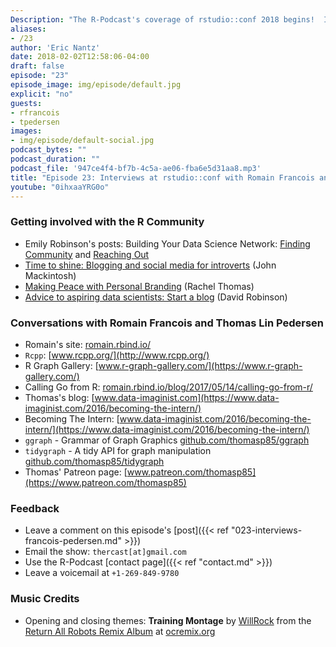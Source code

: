 ```yaml
---
Description: "The R-Podcast's coverage of rstudio::conf 2018 begins!  I have the pleasure of speaking with Romain Francois and Thomas Lin Pedersen.  You'll hear Romain's thoughts on the growth of Rcpp and the project that helped him become closer to the R community.  We also learn about Thomas' journey to enhancing ggplot2 and the new packages he's developed covering network analyses and dynamic APIs from R.  I hope you enjoy episode 23 of the R-Podcast!"
aliases:
- /23
author: 'Eric Nantz'
date: 2018-02-02T12:58:06-04:00
draft: false
episode: "23"
episode_image: img/episode/default.jpg
explicit: "no"
guests:
- rfrancois
- tpedersen
images:
- img/episode/default-social.jpg
podcast_bytes: ""
podcast_duration: ""
podcast_file: '947ce4f4-bf7b-4c5a-ae06-fba6e5d31aa8.mp3'
title: "Episode 23: Interviews at rstudio::conf with Romain Francois and Thomas Lin Pedersen"
youtube: "0ihxaaYRG0o"
---
```


### Getting involved with the R Community

* Emily Robinson's posts: Building Your Data Science Network: [Finding Community](https://robinsones.github.io/Building-Your-Data-Science-Network-Finding-Community/) and [Reaching Out](https://robinsones.github.io/Building-Your-Data-Science-Network-Reaching-Out/)
* [Time to shine: Blogging and social media for introverts](https://www.johnmackintosh.com/2017-12-30-time-to-shine/) (John Mackintosh)
* [Making Peace with Personal Branding](http://www.fast.ai/2017/12/18/personal-brand/) (Rachel Thomas)
* [Advice to aspiring data scientists: Start a blog](http://varianceexplained.org/r/start-blog/) (David Robinson)

### Conversations with Romain Francois and Thomas Lin Pedersen

* Romain's site: [romain.rbind.io/](https://romain.rbind.io/)
* `Rcpp`: [www.rcpp.org/](http://www.rcpp.org/)
* R Graph Gallery: [www.r-graph-gallery.com/](https://www.r-graph-gallery.com/)
* Calling Go from R: [romain.rbind.io/blog/2017/05/14/calling-go-from-r/](https://romain.rbind.io/blog/2017/05/14/calling-go-from-r/)
* Thomas's blog: [www.data-imaginist.com](https://www.data-imaginist.com/2016/becoming-the-intern/)
* Becoming The Intern: [www.data-imaginist.com/2016/becoming-the-intern/](https://www.data-imaginist.com/2016/becoming-the-intern/)
* `ggraph` - Grammar of Graph Graphics [github.com/thomasp85/ggraph](https://github.com/thomasp85/ggraph)
* `tidygraph` - A tidy API for graph manipulation [github.com/thomasp85/tidygraph](https://github.com/thomasp85/tidygraph)
* Thomas' Patreon page: [www.patreon.com/thomasp85](https://www.patreon.com/thomasp85)

### Feedback

- Leave a comment on this episode's [post]({{< ref "023-interviews-francois-pedersen.md" >}})
- Email the show: `thercast[at]gmail.com`
- Use the R-Podcast [contact page]({{< ref "contact.md" >}})
- Leave a voicemail at `+1-269-849-9780`

### Music Credits

- Opening and closing themes: __Training Montage__ by [WillRock](http://ocremix.org/artist/5043/willrock)  from the [Return All Robots Remix Album](http://ocremix.org/events/returnallrobots/) at [ocremix.org](http://ocremix.org/)
